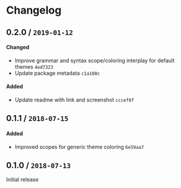 # Changelog

## 0.2.0 / `2019-01-12`

#### Changed

- Improve grammar and syntax scope/coloring interplay for default themes `4ed7323`
- Update package metadata `c1a100c`

#### Added

- Update readme with link and screenshot `cccef0f`

## 0.1.1 / `2018-07-15`

#### Added

- Improved scopes for generic theme coloring `6e59aa7`

## 0.1.0 / `2018-07-13`

Initial release
